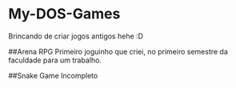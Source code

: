# My-DOS-Games

Brincando de criar jogos antigos hehe :D

##Arena RPG 
Primeiro joguinho que criei, no primeiro semestre da faculdade para um trabalho.

##Snake Game
Incompleto
